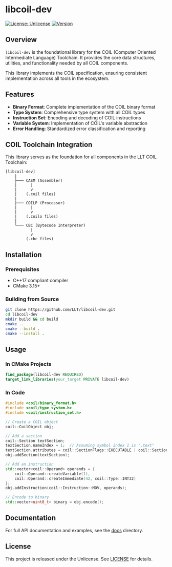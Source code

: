 # libcoil-dev

[![License: Unlicense](https://img.shields.io/badge/license-Unlicense-blue.svg)](https://unlicense.org)
[![Version](https://img.shields.io/badge/version-1.0.0-blue.svg)]()

## Overview

`libcoil-dev` is the foundational library for the COIL (Computer Oriented Intermediate Language) Toolchain. It provides the core data structures, utilities, and functionality needed by all COIL components.

This library implements the COIL specification, ensuring consistent implementation across all tools in the ecosystem.

## Features

- **Binary Format**: Complete implementation of the COIL binary format
- **Type System**: Comprehensive type system with all COIL types
- **Instruction Set**: Encoding and decoding of COIL instructions
- **Variable System**: Implementation of COIL's variable abstraction
- **Error Handling**: Standardized error classification and reporting

## COIL Toolchain Integration

This library serves as the foundation for all components in the LLT COIL Toolchain:

```
[libcoil-dev]
    |
    ├─── CASM (Assembler)
    |      |
    |      v
    |    (.coil files)
    |
    ├─── COILP (Processor)
    |      |
    |      v
    |    (.coilo files)
    |
    └─── CBC (Bytecode Interpreter)
           |
           v
         (.cbc files)
```

## Installation

### Prerequisites

- C++17 compliant compiler
- CMake 3.15+

### Building from Source

```bash
git clone https://github.com/LLT/libcoil-dev.git
cd libcoil-dev
mkdir build && cd build
cmake ..
cmake --build .
cmake --install .
```

## Usage

### In CMake Projects

```cmake
find_package(libcoil-dev REQUIRED)
target_link_libraries(your_target PRIVATE libcoil-dev)
```

### In Code

```cpp
#include <coil/binary_format.h>
#include <coil/type_system.h>
#include <coil/instruction_set.h>

// Create a COIL object
coil::CoilObject obj;

// Add a section
coil::Section textSection;
textSection.nameIndex = 1;  // Assuming symbol index 1 is ".text"
textSection.attributes = coil::SectionFlags::EXECUTABLE | coil::SectionFlags::READABLE;
obj.addSection(textSection);

// Add an instruction
std::vector<coil::Operand> operands = {
    coil::Operand::createVariable(1),
    coil::Operand::createImmediate(42, coil::Type::INT32)
};
obj.addInstruction(coil::Instruction::MOV, operands);

// Encode to binary
std::vector<uint8_t> binary = obj.encode();
```

## Documentation

For full API documentation and examples, see the [docs](./docs) directory.

## License

This project is released under the Unlicense. See [LICENSE](LICENSE) for details.